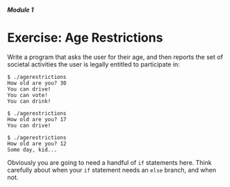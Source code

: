 ##### Module 1

# Exercise: Age Restrictions

Write a program that asks the user for their age, and then reports the set of societal activities the user is legally
entitled to participate in:

```
$ ./agerestrictions
How old are you? 30
You can drive!
You can vote!
You can drink!
```

```
$ ./agerestrictions
How old are you? 17
You can drive!
```

```
$ ./agerestrictions
How old are you? 12
Some day, kid...
```

Obviously you are going to need a handful of `if` statements here. Think carefully about when your `if` statement
needs an `else` branch, and when not.
